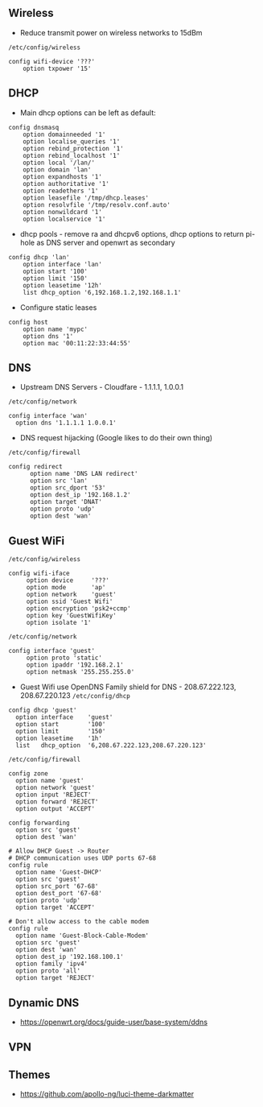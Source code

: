 ## Wireless
* Reduce transmit power on wireless networks to 15dBm

`/etc/config/wireless`
```
config wifi-device '???'
	option txpower '15'
```
## DHCP
* Main dhcp options can be left as default:
```
config dnsmasq
	option domainneeded '1'
	option localise_queries '1'
	option rebind_protection '1'
	option rebind_localhost '1'
	option local '/lan/'
	option domain 'lan'
	option expandhosts '1'
	option authoritative '1'
	option readethers '1'
	option leasefile '/tmp/dhcp.leases'
	option resolvfile '/tmp/resolv.conf.auto'
	option nonwildcard '1'
	option localservice '1'
```
* dhcp pools - remove ra and dhcpv6 options, dhcp options to return pi-hole as DNS server and openwrt as secondary
```
config dhcp 'lan'
	option interface 'lan'
	option start '100'
	option limit '150'
	option leasetime '12h'
	list dhcp_option '6,192.168.1.2,192.168.1.1'
```
* Configure static leases
```
config host
	option name 'mypc'
	option dns '1'
	option mac '00:11:22:33:44:55'
```
## DNS
* Upstream DNS Servers - Cloudfare - 1.1.1.1, 1.0.0.1

`/etc/config/network`
```
config interface 'wan'
  option dns '1.1.1.1 1.0.0.1'
```
* DNS request hijacking (Google likes to do their own thing)

`/etc/config/firewall`
```
config redirect
      option name 'DNS LAN redirect'
      option src 'lan'
      option src_dport '53'
      option dest_ip '192.168.1.2'
      option target 'DNAT'
      option proto 'udp'
      option dest 'wan'
```
## Guest WiFi
  `/etc/config/wireless`
  ```
  config wifi-iface
       option device     '???'
       option mode       'ap'
       option network    'guest'
       option ssid 'Guest Wifi'
       option encryption 'psk2+ccmp'
       option key 'GuestWifiKey'
       option isolate '1'
  ```  
  `/etc/config/network`
  ```
  config interface 'guest'
       option proto 'static'
       option ipaddr '192.168.2.1'
       option netmask '255.255.255.0'
  ```
  * Guest Wifi use OpenDNS Family shield for DNS - 208.67.222.123, 208.67.220.123
  `/etc/config/dhcp`
  ```
  config dhcp 'guest'
    option interface	'guest'
    option start		'100'
    option limit		'150'
    option leasetime	'1h'
    list   dhcp_option	'6,208.67.222.123,208.67.220.123'
  ```
  `/etc/config/firewall`
  ```
  config zone                                     
    option name 'guest'                 
    option network 'guest'
    option input 'REJECT'        
    option forward 'REJECT'             
    option output 'ACCEPT'              
       
  config forwarding                               
    option src 'guest'                  
    option dest 'wan'
       
  # Allow DHCP Guest -> Router
  # DHCP communication uses UDP ports 67-68
  config rule
    option name 'Guest-DHCP'
    option src 'guest'
    option src_port '67-68'
    option dest_port '67-68'
    option proto 'udp'
    option target 'ACCEPT'
    
  # Don't allow access to the cable modem
  config rule
    option name 'Guest-Block-Cable-Modem'
    option src 'guest'
    option dest 'wan'
    option dest_ip '192.168.100.1'
    option family 'ipv4'
    option proto 'all'
    option target 'REJECT'
  ```
## Dynamic DNS 
* https://openwrt.org/docs/guide-user/base-system/ddns
## VPN
## Themes
* https://github.com/apollo-ng/luci-theme-darkmatter
